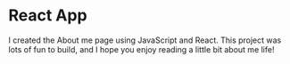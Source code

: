 # React App

I created the About me page using JavaScript and React. 
This project was lots of fun to build, and I hope you 
enjoy reading a little bit about me life! 



